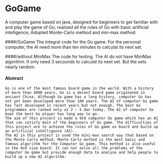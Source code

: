 # GoGame
A computer game based on java, designed for beginners to get familiar with and play the game of Go; realized all the rules of Go with basic artificial intelligence; Adopted Monte-Carlo method and min-max method

####/GoGame
The integral code for the Go game.
For the personal computer, the AI need more than ten minutes to calculat its next set.

####/without MiniMax
The code for testing.
The AI do not have MiniMax algorithm. It only need 3 secounds to calculat its next set. But the sets nearly random. 

#### Abstract
    Go is one of the most famous board game in the world. With a history of more than 4000 years, Go is a decent board game originated in ancient China. Although Go game has a long history, computer Go has not yet been developed more than 100 years. The AI of computer Go game has fast developed in recent years but not enough. The best Go programmes are ranked only as 2 – 5 dan today. The AI of computer Go beat the best Go player has long way to go.
    The aim of this project is made a 9x9 computer Go game which has an AI that can satisfy most of the beginners of Go game. The difficulties of this project are to achieve the rules of Go game on board and build up an artificial intelligence (AI).
    The AI in this project is used the mini-max search way that based on the Monte Carlo method. Monte Carlo method is the most basic and famous algorithm for the Computer Go game. This method is also useful in the 9x9 size board. It can not solve all the problems of the computer Go game but provide enough data to analyse and help people to build up a new AI algorithm.
